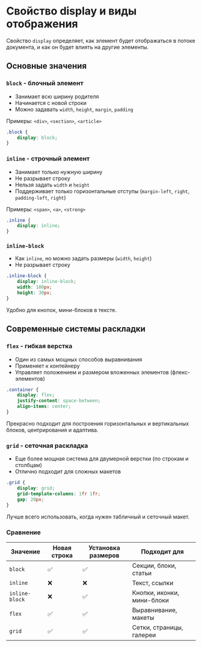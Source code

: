 # Свойство display и виды отображения #

Свойство `display` определяет, как элемент будет отображаться в потоке документа, и как он будет влиять на другие
элементы.

## Основные значения ##

### `block` - блочный элемент ###

* Занимает всю ширину родителя
* Начинается с новой строки
* Можно задавать `width`, `height`, `margin`, `padding`

Примеры: `<div>`, `<section>`, `<article>`

````css
.block {
    display: block;
}
````

### `inline` - строчный элемент ###

* Занимает только нужную ширину
* Не разрывает строку
* Нельзя задать `width` и `height`
* Поддерживает только горизонтальные отступы (`margin-left`, `right`, `padding-left`, `right`)

Примеры: `<span>`, `<a>`, `<strong>`

````css
.inline {
    display: inline;
}
````

### `inline-block` ###

* Как `inline`, но можно задать размеры (`width`, `height`)
* Не разрывает строку

````css
.inline-block {
    display: inline-block;
    width: 100px;
    height: 30px;
}
````

Удобно для кнопок, мини-блоков в тексте.

## Современные системы раскладки ##

### `flex` - гибкая верстка ###

* Один из самых мощных способов выравнивания
* Применяет к контейнеру
* Управляет положением и размером вложенных элементов (флекс-элементов)

````css
.container {
    display: flex;
    justify-content: space-between;
    align-items: center;
}
````

Прекрасно подходит для построения горизонтальных и вертикальных блоков, центрирования и адаптива.

### `grid` - сеточная раскладка ###

* Еще более мощная система для двумерной верстки (по строкам и столбцам)
* Отлично подходит для сложных макетов

````css
.grid {
    display: grid;
    grid-template-columns: 1fr 1fr;
    gap: 20px;
}
````

Лучше всего использовать, когда нужен табличный и сеточный макет.

### Сравнение ### 

| Значение       | Новая строка | Установка размеров | Подходит для               |
|----------------|--------------|--------------------|----------------------------|
| `block`        | ✅            | ✅                  | Секции, блоки, статьи      |
| `inline`       | ❌            | ❌                  | Текст, ссылки              |
| `inline-block` | ❌            | ✅                  | Кнопки, иконки, мини-блоки |
| `flex`         | ✅            | ✅                  | Выравнивание, макеты       |
| `grid`         | ✅            | ✅                  | Сетки, страницы, галереи   |

